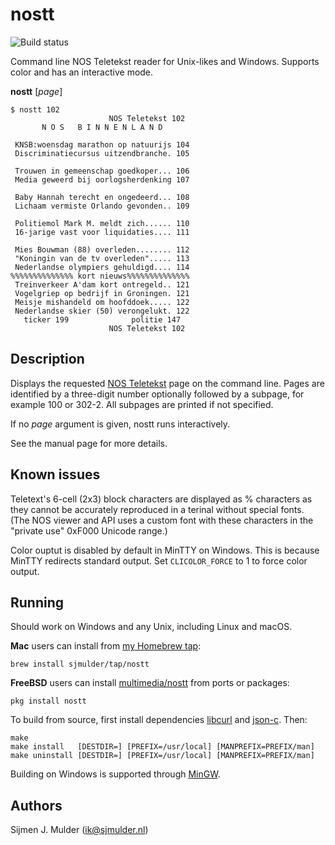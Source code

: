 nostt
=====

![Build status](https://travis-ci.org/sjmulder/nostt.svg)

Command line NOS Teletekst reader for Unix-likes and Windows. Supports
color and has an interactive mode.

**nostt** [*page*]

    $ nostt 102
                          NOS Teletekst 102 
           N O S   B I N N E N L A N D      
                                            
     KNSB:woensdag marathon op natuurijs 104
     Discriminatiecursus uitzendbranche. 105
                                            
     Trouwen in gemeenschap goedkoper... 106
     Media geweerd bij oorlogsherdenking 107
                                            
     Baby Hannah terecht en ongedeerd... 108
     Lichaam vermiste Orlando gevonden.. 109
                                            
     Politiemol Mark M. meldt zich...... 110
     16-jarige vast voor liquidaties.... 111
                                            
     Mies Bouwman (88) overleden........ 112
     "Koningin van de tv overleden"..... 113
     Nederlandse olympiers gehuldigd.... 114
    %%%%%%%%%%%%%% kort nieuws%%%%%%%%%%%%%%
     Treinverkeer A'dam kort ontregeld.. 121
     Vogelgriep op bedrijf in Groningen. 121
     Meisje mishandeld om hoofddoek..... 122
     Nederlandse skier (50) verongelukt. 122
       ticker 199              politie 147  
                          NOS Teletekst 102 

Description
-----------
Displays the requested [NOS Teletekst](https://nos.nl/teletekst) page on
the command line. Pages are identified by a three-digit number
optionally followed by a subpage, for example 100 or 302-2. All subpages
are printed if not specified.

If no *page* argument is given, nostt runs interactively.

See the manual page for more details.

Known issues
------------
Teletext's 6-cell (2x3) block characters are displayed as % characters
as they cannot be accurately reproduced in a terinal without special
fonts.  (The NOS viewer and API uses a custom font with these characters
in the "private use" 0xF000 Unicode range.)

Color ouptut is disabled by default in MinTTY on Windows. This is
because MinTTY redirects standard output. Set `CLICOLOR_FORCE` to 1 to
force color output.

Running
-------
Should work on Windows and any Unix, including Linux and macOS.

**Mac** users can install from
[my Homebrew tap](https://github.com/sjmulder/homebrew-tap):

    brew install sjmulder/tap/nostt

**FreeBSD** users can install
[multimedia/nostt](https://www.freshports.org/multimedia/nostt/)
from ports or packages:

    pkg install nostt

To build from source, first install dependencies
[libcurl](https://curl.haxx.se/libcurl/) and
[json-c](https://github.com/json-c/json-c). Then:

    make
    make install   [DESTDIR=] [PREFIX=/usr/local] [MANPREFIX=PREFIX/man]
    make uninstall [DESTDIR=] [PREFIX=/usr/local] [MANPREFIX=PREFIX/man]

Building on Windows is supported through
[MinGW](http://mingw-w64.org/doku.php).

Authors
-------
Sijmen J. Mulder (<ik@sjmulder.nl>)
